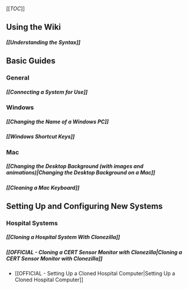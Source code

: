 [[_TOC_]]
## Using the Wiki
##### [[Understanding the Syntax]]
## Basic Guides
### General
##### [[Connecting a System for Use]]

### Windows
##### [[Changing the Name of a Windows PC]]
##### [[Windows Shortcut Keys]]

### Mac
##### [[Changing the Desktop Background (with images and animations)|Changing the Desktop Background on a Mac]]
##### [[Cleaning a Mac Keyboard]]
## Setting Up and Configuring New Systems
### Hospital Systems
##### [[Cloning a Hospital System With Clonezilla]]
##### [[OFFICIAL - Cloning a CERT Sensor Monitor with Clonezilla|Cloning a CERT Sensor Monitor with Clonezilla]]
* [[OFFICIAL - Setting Up a Cloned Hospital Computer|Setting Up a Cloned Hospital Computer]]